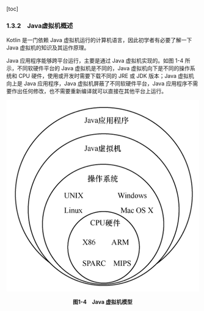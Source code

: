 [toc]

### 1.3.2　Java虚拟机概述

Kotlin 是一门依赖 Java 虚拟机运行的计算机语言，因此初学者有必要了解一下 Java 虚拟机的知识及其运作原理。

Java 应用程序能够跨平台运行，主要是通过 Java 虚拟机实现的。如图 1-4 所示，不同软硬件平台的 Java 虚拟机是不同的，Java 虚拟机向下是不同的操作系统和 CPU 硬件，使用或开发时需要下载不同的 JRE 或 JDK 版本；Java 虚拟机向上是 Java 应用程序，Java 虚拟机屏蔽了不同软硬件平台，Java 应用程序不需要作出任何修改，也不需要重新编译就可以直接在其他平台上运行。

![8.png](./images/8.png)
<center class="my_markdown"><b class="my_markdown">图1-4　Java 虚拟机模型</b></center>

